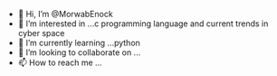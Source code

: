 - 👋 Hi, I’m @MorwabEnock
- 👀 I’m interested in ...c programming language and current trends in cyber space
- 🌱 I’m currently learning ...python
- 💞️ I’m looking to collaborate on ...
- 📫 How to reach me ...

<!---
MorwabEnock/MorwabEnock is a ✨ special ✨ repository because its `README.md` (this file) appears on your GitHub profile.
You can click the Preview link to take a look at your changes.
--->
